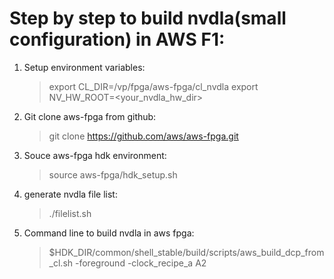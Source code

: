 # Step by step to build nvdla(small configuration) in AWS F1:  
1.  Setup environment variables: 
    > export CL_DIR=<your dir>/vp/fpga/aws-fpga/cl_nvdla
    > export NV_HW_ROOT=<your_nvdla_hw_dir>
2.  Git clone aws-fpga from github:
    > git clone https://github.com/aws/aws-fpga.git 
3.  Souce aws-fpga hdk environment:
    > source aws-fpga/hdk_setup.sh
4.  generate nvdla file list:
    > ./filelist.sh
4.  Command line to build nvdla in aws fpga: 
    > $HDK_DIR/common/shell_stable/build/scripts/aws_build_dcp_from_cl.sh -foreground -clock_recipe_a A2

